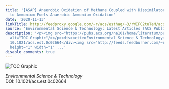 ```yaml
---
title: '[ASAP] Anaerobic Oxidation of Methane Coupled with Dissimilatory Nitrate Reduction
  to Ammonium Fuels Anaerobic Ammonium Oxidation'
date: '2020-11-13'
linkTitle: http://feedproxy.google.com/~r/acs/esthag/~3/rWIFC2tuTeM/acs.est.0c02664
source: 'Environmental Science & Technology: Latest Articles (ACS Publications)'
description: '<p><img src="https://pubs.acs.org/na101/home/literatum/publisher/achs/journals/content/esthag/0/esthag.ahead-of-print/acs.est.0c02664/20201113/images/medium/es0c02664_0008.gif"
  alt="TOC Graphic"/></p><div><cite>Environmental Science & Technology</cite></div><div>DOI:
  10.1021/acs.est.0c02664</div><img src="http://feeds.feedburner.com/~r/acs/esthag/~4/rWIFC2tuTeM"
  height="1" width="1" ...'
disable_comments: true
---
```

<p><img src="https://pubs.acs.org/na101/home/literatum/publisher/achs/journals/content/esthag/0/esthag.ahead-of-print/acs.est.0c02664/20201113/images/medium/es0c02664_0008.gif" alt="TOC Graphic"/></p><div><cite>Environmental Science & Technology</cite></div><div>DOI: 10.1021/acs.est.0c02664</div><img src="http://feeds.feedburner.com/~r/acs/esthag/~4/rWIFC2tuTeM" height="1" width="1" ...